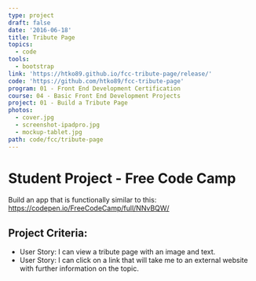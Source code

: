 ```yaml
---
type: project
draft: false
date: '2016-06-18'
title: Tribute Page
topics:
  - code
tools:
  - bootstrap
link: 'https://htko89.github.io/fcc-tribute-page/release/'
code: 'https://github.com/htko89/fcc-tribute-page'
program: 01 - Front End Development Certification
course: 04 - Basic Front End Development Projects
project: 01 - Build a Tribute Page
photos:
  - cover.jpg
  - screenshot-ipadpro.jpg
  - mockup-tablet.jpg
path: code/fcc/tribute-page
---
```

# Student Project - Free Code Camp
Build an app that is functionally similar to this: https://codepen.io/FreeCodeCamp/full/NNvBQW/

## Project Criteria:
* User Story: I can view a tribute page with an image and text.
* User Story: I can click on a link that will take me to an external website with further information on the topic.
